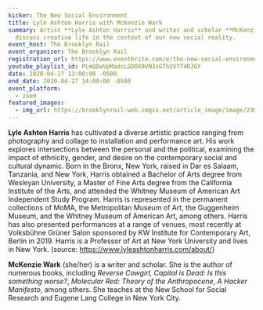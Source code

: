 ```yaml
---
kicker: The New Social Environment
title: Lyle Ashton Harris with McKenzie Wark
summary: Artist **Lyle Ashton Harris** and writer and scholar **McKenzie Wark**
  discuss creative life in the context of our new social reality.
event_host: The Brooklyn Rail
event_organizer: The Brooklyn Rail
registration_url: https://www.eventbrite.com/e/the-new-social-environment-30-lyle-ashton-harris-mckenzie-wark-tickets-103168923026
youtube_playlist_id: PLmQDwVpMadcLGDOX9VN3sGTh2VYT4RJGY
date: 2020-04-27 13:00:00 -0500
end_date: 2020-04-27 14:00:00 -0500
event_platform:
  - zoom
featured_images:
  - img_url: https://brooklynrail-web.imgix.net/article_image/image/23068/Bui-Harris-1.jpg?w=600&q=80&fit=max
---
```



**Lyle Ashton Harris** has cultivated a diverse artistic practice ranging from photography and collage to installation and performance art. His work explores intersections between the personal and the political, examining the impact of ethnicity, gender, and desire on the contemporary social and cultural dynamic. Born in the Bronx, New York, raised in Dar es Salaam, Tanzania, and New York, Harris obtained a Bachelor of Arts degree from Wesleyan University, a Master of Fine Arts degree from the California Institute of the Arts, and attended the Whitney Museum of American Art Independent Study Program. Harris is represented in the permanent collections of MoMA, the Metropolitan Museum of Art, the Guggenheim Museum, and the Whitney Museum of American Art, among others. Harris has also presented performances at a range of venues, most recently at Volksbühne Grüner Salon sponsored by KW Institute for Contemporary Art, Berlin in 2019. Harris is a Professor of Art at New York University and lives in New York. (source: <https://www.lyleashtonharris.com/about/>)

**McKenzie Wark** (she/her) is a writer and scholar. She is the author of numerous books, including *Reverse Cowgirl, Capital is Dead: Is this something worse?*, *Molecular Red: Theory of the Anthropocene*, *A Hacker Manifesto*, among others. She teaches at the New School for Social Research and Eugene Lang College in New York City.

